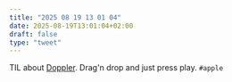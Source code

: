 ```yaml
---
title: "2025 08 19 13 01 04"
date: 2025-08-19T13:01:04+02:00
draft: false
type: "tweet"
---
```

TIL about [Doppler](https://brushedtype.co/doppler/). Drag'n drop and just press play. `#apple`
